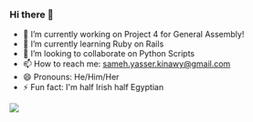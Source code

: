 ### Hi there 👋

- 🔭 I’m currently working on Project 4 for General Assembly!
- 🌱 I’m currently learning Ruby on Rails
- 👯 I’m looking to collaborate on Python Scripts
- 📫 How to reach me: sameh.yasser.kinawy@gmail.com
- 😄 Pronouns: He/Him/Her
- ⚡ Fun fact: I'm half Irish half Egyptian
<img src="https://github-readme-stats.vercel.app/api?username=kinawy&theme=nightowl&show_icons=true&hide=issues,stars&count_private=true&line_height=30&hide_border=true" />
<img src="https://github-readme-stats.vercel.app/api/top-langs/?username=kinawy&layout=compact&theme=nightowl&hide_border=true />

<!--
**kinawy/kinawy** is a ✨ _special_ ✨ repository because its `README.md` (this file) appears on your GitHub profile.




-->
